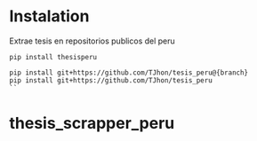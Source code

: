 # Instalation

Extrae tesis en repositorios publicos del peru

```
pip install thesisperu
```

```
pip install git+https://github.com/TJhon/tesis_peru@{branch}
pip install git+https://github.com/TJhon/tesis_peru
``
```

# thesis_scrapper_peru
